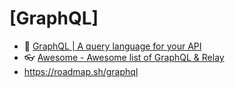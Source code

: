 # [GraphQL]

- 🔸 [GraphQL | A query language for your API](https://graphql.org/)
- 👓 [Awesome - Awesome list of GraphQL & Relay](https://github.com/chentsulin/awesome-graphql)
- <https://roadmap.sh/graphql>
